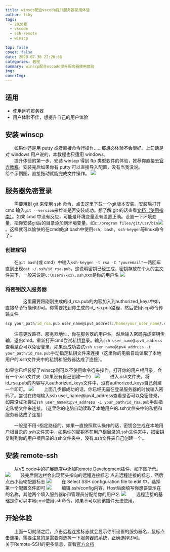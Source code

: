 ```yaml
---
title: winscp配合vscode提升服务器使用体验
author: lihy
tags:
  - 2020夏
  - vscode
  - ssh-remote
  - winscp

top: false
cover: false
date: 2020-07-30 22:20:08
categories: 教程
summary: winscp配合vscode提升服务器使用体验
img:
coverImg:
---
```


## 适用

- 使用远程服务器
- 用户体验不佳，想提升自己的用户体验

## 安装 winscp

&emsp;&emsp;如果你还是用 putty 或者直接命令行操作……那想必体验不会很好。上句话是对 windows 用户说的，本教程也只适用 windows。  
&emsp;&emsp;提升体验的第一步，安装 winscp 得到 ftp 类型软件的体验，推荐你直接去[官方教程](https://winscp.net/eng/docs/guide_install)。安装完后如果你有 putty 可以直接导入配置，没有当我没说。  
给个示例图，直接拖动就能完成文件操作。
<img src="https://s1.ax1x.com/2020/07/30/aMVXff.jpg">

## 服务器免密登录

&emsp;&emsp;需要用到 git 来使用 ssh 命令，点击[这里](https://git-scm.com/download)下载一个git版本安装。安装后打开 cmd 输入`git --version`来检查是否安装成功。想了解 git 的话查看[文档（使用指南）](https://git-scm.com/book/en/v2)。如果 cmd 中没有反应，可能是环境变量没有设置正确。设置一下环境变量，把你安装git后的目录添加到环境变量，如`c:/program files/git/usr/bin`<img src="https://s1.ax1x.com/2020/07/19/UWIVpV.jpg">。这样就可以愉快的在cmd或git bash中使用`ssh, bash, ssh-keygen`等linux命令了~

### 创建密钥

&emsp;&emsp;在`git bash`(或 cmd）中输入`ssh-keygen -t rsa -C "youremail"`一路回车直到出现`cat ~/.ssh/id_rsa.pub`，这说明密钥已经生成。密钥存放在个人的主文件夹下，一般来说是`C:\Users\xxx\.ssh`,xxx是你的用户名
<img src="https://s1.ax1x.com/2020/07/19/UWbLkQ.png">

### 将密钥放入服务器

&emsp;&emsp;&emsp;&emsp;这里需要将刚刚生成的id_rsa.pub的内容加入到authorized_keys中如，直接命令行操作即可。你需要找到你生成的id_rsa.pub路径，然后使用scp命令传输文件

```cmd
scp your_path/id_rsa.pub user_name@ipv4_address:/home/your_user_name/.ssh/authorized_keys
```

&emsp;&emsp;注意更改路径、服务器地址、你在服务器的用户名。然后输入密码完成密钥传输，退出cmd。重新打开cmd尝试私钥登录。输入`ssh user_name@ipv4_address`查看是否可以免密登录，如果没成功尝试`ssh user_name@ipv4_address -i your_path/id_rsa.pub`手动指定私钥文件来连接（这里你的电脑自动读取了本地用户的.ssh文件夹中的私钥和服务器达成了连接）。

如果你已经装好了winscp则可以不使用命令行来操作。打开你的用户根目录，会有一个.ssh文件夹（如果没有自己创建一个）
<img src="https://s1.ax1x.com/2020/07/30/aMmXfx.jpg">
&emsp;&emsp;进入.ssh文件夹，将id_rsa.pub的内容写入authorized_keys文件中，没有authorized_keys自己创建一个即可。
<img src="https://s1.ax1x.com/2020/07/30/aMmvp6.jpg">
&emsp;&emsp;上面几步都成功的话，你已经无需在登录服务器的时候输入密码了。尝试在终端输入ssh user_name@ipv4_address查看是否可以免密登录，如果没成功尝试`ssh user_name@ipv4_address -i your_path/id_rsa.pub`手动指定私钥文件来连接。（这里你的电脑自动读取了本地用户的.ssh文件夹中的私钥和服务器达成了连接）

&emsp;&emsp;一般是不用-i指定路径的，如果一直按照默认操作的话，密钥会生成在本地用户根目录的.ssh文件夹中，如果你的密钥不在用户根目录的.ssh文件夹中，把密钥复制到你的用户根目录的.ssh文件夹中，没有.ssh文件夹自己创建一个。

## 安装 remote-ssh

&emsp;&emsp;从VS code中的扩展商店中添加Remote Development插件，如下图所示。
<img src="https://s1.ax1x.com/2020/07/30/aMl4pR.md.jpg">
&emsp;&emsp;装完后侧边栏会出现箭头指向的远程连接标志
点击远程连接的标志，然后点击小齿轮配置标志
<img src="https://s1.ax1x.com/2020/07/30/aM3VaD.jpg">
&emsp;&emsp;在 Select SSH configuration file to edit 中，选择第一个配置文件即可
<img src="https://s1.ax1x.com/2020/07/30/aM3EVO.jpg">
&emsp;&emsp;编辑.ssh/config内容，Host后面填写你想要显示在的名称，其他两个填入服务器ip和管理员分配给你的用户名
<img src="https://s1.ax1x.com/2020/07/30/aM3ZIe.jpg">
&emsp;&emsp;远程连接的基础是你可以本地cmd使用ssh命令，如果不可以则该插件无法使用。

## 开始体验

&emsp;&emsp;上面一切就绪之后，点击远程连接标志就会显示你所设置的服务器名，鼠标点击连接，需要注意的是需要你选择一下服务器的系统，正确选择即可。  
关于Remote-SSH的更多信息，查看[官方文档](https://code.visualstudio.com/docs/remote/ssh#_getting-started)
